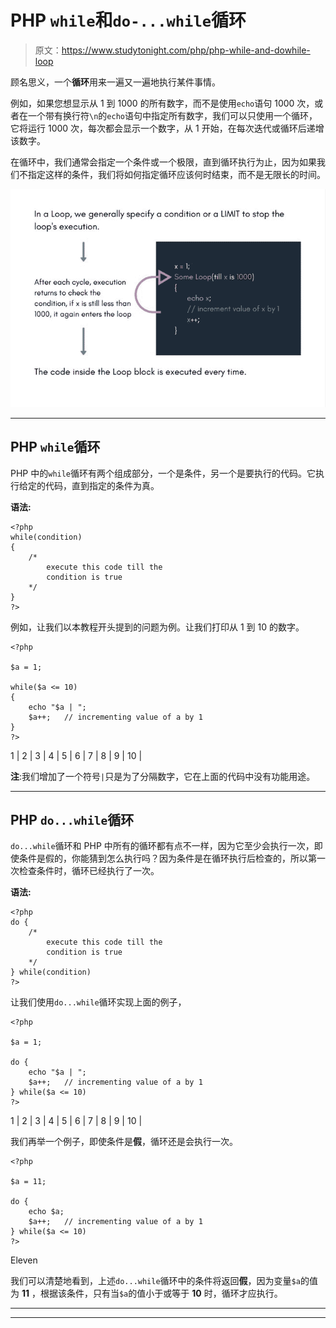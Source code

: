 # PHP `while`和`do-...while`循环

> 原文：<https://www.studytonight.com/php/php-while-and-dowhile-loop>

顾名思义，一个**循环**用来一遍又一遍地执行某件事情。

例如，如果您想显示从 1 到 1000 的所有数字，而不是使用`echo`语句 1000 次，或者在一个带有换行符`\n`的`echo`语句中指定所有数字，我们可以只使用一个循环，它将运行 1000 次，每次都会显示一个数字，从 1 开始，在每次迭代或循环后递增该数字。

在循环中，我们通常会指定一个条件或一个极限，直到循环执行为止，因为如果我们不指定这样的条件，我们将如何指定循环应该何时结束，而不是无限长的时间。

![How loops work in pogramming languages](img/9a183b7edac7db8e5ecb89c15fa865df.png)

* * *

## PHP `while`循环

PHP 中的`while`循环有两个组成部分，一个是条件，另一个是要执行的代码。它执行给定的代码，直到指定的条件为真。

**语法:**

```
<?php
while(condition)
{
    /* 
        execute this code till the  
        condition is true
    */
}
?>
```

例如，让我们以本教程开头提到的问题为例。让我们打印从 1 到 10 的数字。

```
<?php

$a = 1;

while($a <= 10)
{
    echo "$a | ";
    $a++;   // incrementing value of a by 1
}
?>
```

1 | 2 | 3 | 4 | 5 | 6 | 7 | 8 | 9 | 10 |

**注**:我们增加了一个符号`|`只是为了分隔数字，它在上面的代码中没有功能用途。

* * *

## PHP `do...while`循环

`do...while`循环和 PHP 中所有的循环都有点不一样，因为它至少会执行一次，即使条件是假的，你能猜到怎么执行吗？因为条件是在循环执行后检查的，所以第一次检查条件时，循环已经执行了一次。

**语法:**

```
<?php
do {
    /* 
        execute this code till the  
        condition is true
    */
} while(condition)
?>
```

让我们使用`do...while`循环实现上面的例子，

```
<?php

$a = 1;

do {
    echo "$a | ";
    $a++;   // incrementing value of a by 1
} while($a <= 10)
?>
```

1 | 2 | 3 | 4 | 5 | 6 | 7 | 8 | 9 | 10 |

我们再举一个例子，即使条件是**假**，循环还是会执行一次。

```
<?php

$a = 11;

do {
    echo $a;
    $a++;   // incrementing value of a by 1
} while($a <= 10)
?>
```

Eleven

我们可以清楚地看到，上述`do...while`循环中的条件将返回**假**，因为变量`$a`的值为 **11** ，根据该条件，只有当`$a`的值小于或等于 **10** 时，循环才应执行。

* * *

* * *